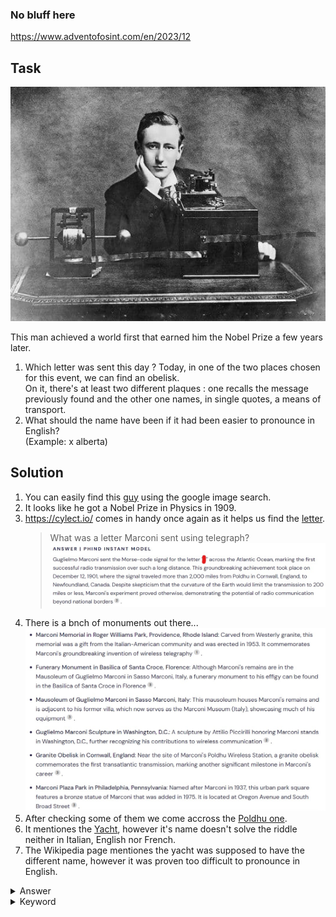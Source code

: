 ### No bluff here

https://www.adventofosint.com/en/2023/12

## Task

![Delegation](assets/photo12.jpg)  

This man achieved a world first that earned him the Nobel Prize a few years later.  
1. Which letter was sent this day ?
Today, in one of the two places chosen for this event, we can find an obelisk.  
On it, there's at least two different plaques : one recalls the message previously found and the other one names, in single quotes, a means of transport.  
2. What should the name have been if it had been easier to pronounce in English?  
(Example: x alberta)

## Solution

1. You can easily find this [guy](https://en.wikipedia.org/wiki/Guglielmo_Marconi) using the google image search.  
2. It looks like he got a Nobel Prize in Physics in 1909.  
3. https://cylect.io/ comes in handy once again as it helps us find the [letter](https://www.history.com/this-day-in-history/marconi-sends-first-atlantic-wireless-transmission).
    > What was a letter Marconi sent using telegraph?
![Letter](assets/letter.jpg)  
4. There is a bnch of monuments out there...  
![Monuments](assets/monuments.jpg)  
5. After checking some of them we come accross the [Poldhu one]((https://commons.wikimedia.org/wiki/File:Marconi_monument_at_Poldhu_%287970%29.jpg)).  
6. It mentiones the [Yacht](https://en.wikipedia.org/wiki/Elettra_(1904_ship)), however it's name doesn't solve the riddle neither in Italian, English nor French.   
7. The Wikipedia page mentiones the yacht was supposed to have the different name, however it was proven too difficult to pronounce in English.

<details><summary>Answer</summary>s Scintilla</details>

<details><summary>Keyword</summary>Doudoune en mousse</details>